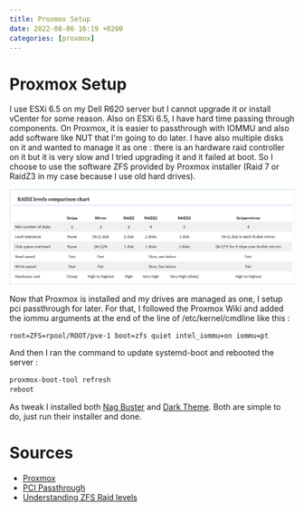 ```yaml
---
title: Proxmox Setup
date: 2022-08-06 16:19 +0200
categories: [proxmox]
---
```


# Proxmox Setup

I use ESXi 6.5 on my Dell R620 server but I cannot upgrade it or install vCenter for some reason. Also on ESXi 6.5, I have hard time passing through components.
On Proxmox, it is easier to passthrough with IOMMU and also add software like NUT that I'm going to do later.
I have also multiple disks on it and wanted to manage it as one : there is an hardware raid controller on it but it is very slow and I tried upgrading it and it failed at boot. So I choose to use the software ZFS provided by Proxmox installer (Raid 7 or RaidZ3 in my case because I use old hard drives).

![ZFS Raid levels](/assets/img/raidz.png)

Now that Proxmox is installed and my drives are managed as one, I setup pci passthrough for later. For that, I followed the Proxmox Wiki and added the iommu arguments at the end of the line of /etc/kernel/cmdline like this :

```
root=ZFS=rpool/ROOT/pve-1 boot=zfs quiet intel_iommu=on iommu=pt
```

And then I ran the command to update systemd-boot and rebooted the server :

```bash
proxmox-boot-tool refresh
reboot
```

As tweak I installed both [Nag Buster](https://github.com/foundObjects/pve-nag-buster) and [Dark Theme](https://github.com/Weilbyte/PVEDiscordDark).
Both are simple to do, just run their installer and done.

# Sources

- [Proxmox](https://www.proxmox.com/)
- [PCI Passthrough](https://pve.proxmox.com/wiki/Pci_passthrough)
- [Understanding ZFS Raid levels](http://www.raidz-calculator.com/raidz-types-reference.aspx)
